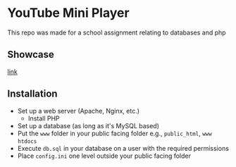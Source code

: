 # YouTube Mini Player #
This repo was made for a school assignment relating to databases and php

## Showcase
[link](https://www.youtube.com/watch?v=JbY5PaQhOc4)

## Installation
- Set up a web server (Apache, Nginx, etc.)
    - Install PHP
- Set up a database (as long as it's MySQL based)
- Put the `www` folder in your public facing folder e.g., `public_html`, `www` `htdocs`
- Execute `db.sql` in your database on a user with the required permissions
- Place `config.ini` one level outside your public facing folder 

